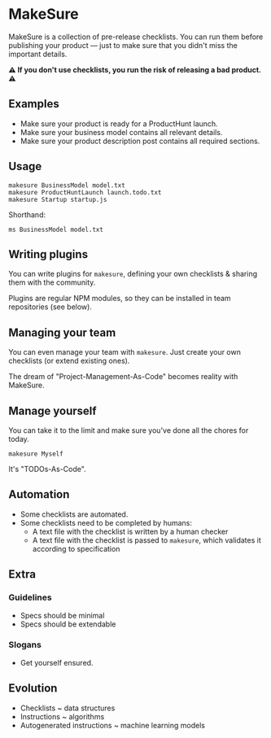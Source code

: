 # MakeSure

MakeSure is a collection of pre-release checklists. You can run them before publishing your product — just to make sure that you didn't miss the important details. 

**:warning: If you don't use checklists, you run the risk of releasing a bad product. :warning:**

## Examples

* Make sure your product is ready for a ProductHunt launch.
* Make sure your business model contains all relevant details.
* Make sure your product description post contains all required sections.

## Usage

```
makesure BusinessModel model.txt
makesure ProductHuntLaunch launch.todo.txt
makesure Startup startup.js
```

Shorthand:
```
ms BusinessModel model.txt
```

## Writing plugins

You can write plugins for `makesure`, defining your own checklists & sharing them with the community.

Plugins are regular NPM modules, so they can be installed in team repositories (see below). 

## Managing your team

You can even manage your team with `makesure`. Just create your own checklists (or extend existing ones).

The dream of "Project-Management-As-Code" becomes reality with MakeSure. 

## Manage yourself

You can take it to the limit and make sure you've done all the chores for today.

`makesure Myself`

It's "TODOs-As-Code".

## Automation

* Some checklists are automated.
* Some checklists need to be completed by humans:
  * A text file with the checklist is written by a human checker
  * A text file with the checklist is passed to `makesure`, which validates it according to specification

## Extra

### Guidelines

* Specs should be minimal
* Specs should be extendable 

### Slogans

* Get yourself ensured.

## Evolution

* Checklists ~ data structures
* Instructions ~ algorithms
* Autogenerated instructions ~ machine learning models
